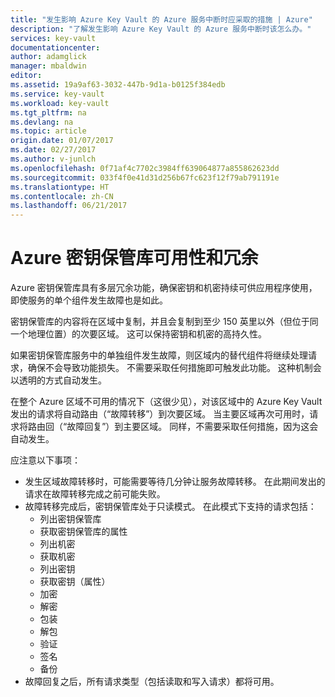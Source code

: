 ```yaml
---
title: "发生影响 Azure Key Vault 的 Azure 服务中断时应采取的措施 | Azure"
description: "了解发生影响 Azure Key Vault 的 Azure 服务中断时该怎么办。"
services: key-vault
documentationcenter: 
author: adamglick
manager: mbaldwin
editor: 
ms.assetid: 19a9af63-3032-447b-9d1a-b0125f384edb
ms.service: key-vault
ms.workload: key-vault
ms.tgt_pltfrm: na
ms.devlang: na
ms.topic: article
origin.date: 01/07/2017
ms.date: 02/27/2017
ms.author: v-junlch
ms.openlocfilehash: 0f71af4c7702c3984ff639064877a855862623dd
ms.sourcegitcommit: 033f4f0e41d31d256b67fc623f12f79ab791191e
ms.translationtype: HT
ms.contentlocale: zh-CN
ms.lasthandoff: 06/21/2017
---
```

# <a name="azure-key-vault-availability-and-redundancy"></a>Azure 密钥保管库可用性和冗余
Azure 密钥保管库具有多层冗余功能，确保密钥和机密持续可供应用程序使用，即使服务的单个组件发生故障也是如此。

密钥保管库的内容将在区域中复制，并且会复制到至少 150 英里以外（但位于同一个地理位置）的次要区域。 这可以保持密钥和机密的高持久性。

如果密钥保管库服务中的单独组件发生故障，则区域内的替代组件将继续处理请求，确保不会导致功能损失。 不需要采取任何措施即可触发此功能。 这种机制会以透明的方式自动发生。

在整个 Azure 区域不可用的情况下（这很少见），对该区域中的 Azure Key Vault 发出的请求将自动路由（“故障转移”）到次要区域。 当主要区域再次可用时，请求将路由回（“故障回复”）到主要区域。 同样，不需要采取任何措施，因为这会自动发生。

应注意以下事项：

- 发生区域故障转移时，可能需要等待几分钟让服务故障转移。 在此期间发出的请求在故障转移完成之前可能失败。
- 故障转移完成后，密钥保管库处于只读模式。 在此模式下支持的请求包括：
  - 列出密钥保管库
  - 获取密钥保管库的属性
  - 列出机密
  - 获取机密
  - 列出密钥
  - 获取密钥（属性）
  - 加密
  - 解密
  - 包装
  - 解包
  - 验证
  - 签名
  - 备份
- 故障回复之后，所有请求类型（包括读取和写入请求）都将可用。